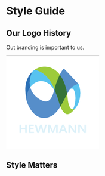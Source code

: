 # Style Guide

## Our Logo History

Out branding is important to us.

![Alt text](../Images/Hewmann-Ltd-Black-Med.png "Hewmann Ltd Black Logo")

## Style Matters